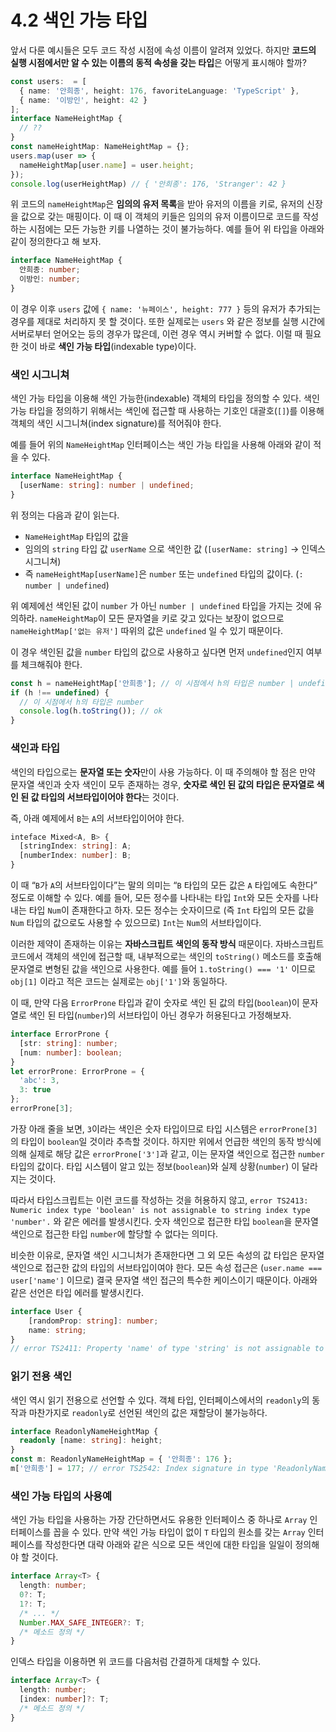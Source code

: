 # 4.2 색인 가능 타입

앞서 다룬 예시들은 모두 코드 작성 시점에 속성 이름이 알려져 있었다. 하지만 **코드의 실행 시점에서만 알 수 있는 이름의 동적 속성을 갖는 타입**은 어떻게 표시해야 할까? 

```typescript
const users:  = [
  { name: '안희종', height: 176, favoriteLanguage: 'TypeScript' },
  { name: '이방인', height: 42 }
];
interface NameHeightMap {
  // ??
}
const nameHeightMap: NameHeightMap = {};
users.map(user => {
  nameHeightMap[user.name] = user.height;
});
console.log(userHeightMap) // { '안희종': 176, 'Stranger': 42 }
```

위 코드의 `nameHeightMap`은 **임의의 유저 목록**을 받아 유저의 이름을 키로, 유저의 신장을 값으로 갖는 매핑이다. 이 때 이 객체의 키들은 임의의 유저 이름이므로 코드를 작성하는 시점에는 모든 가능한 키를 나열하는 것이 불가능하다. 예를 들어 위 타입을 아래와 같이 정의한다고 해 보자.

```typescript
interface NameHeightMap {
  안희종: number;
  이방인: number;
}
```

이 경우 이후 `users` 값에 `{ name: '뉴페이스', height: 777 }` 등의 유저가 추가되는 경우를 제대로 처리하지 못 할 것이다. 또한 실제로는 `users` 와 같은 정보를 실행 시간에 서버로부터 얻어오는 등의 경우가 많은데, 이런 경우 역시 커버할 수 없다. 이럴 때 필요한 것이 바로 **색인 가능 타입**\(indexable type\)이다. 

### **색인 시그니쳐**

색인 가능 타입을 이용해 색인 가능한\(indexable\) 객체의 타입을 정의할 수 있다. 색인 가능 타입을 정의하기 위해서는 색인에 접근할 때 사용하는 기호인 대괄호\(`[]`\)를 이용해 객체의 색인 시그니쳐\(index signature\)를 적어줘야 한다.

예를 들어 위의 `NameHeightMap` 인터페이스는 색인 가능 타입을 사용해 아래와 같이 적을 수 있다.

```typescript
interface NameHeightMap {
  [userName: string]: number | undefined;
}
```

위 정의는 다음과 같이 읽는다.

* `NameHeightMap` 타입의 값을
* 임의의 `string` 타입 값 `userName` 으로 색인한 값 \(`[userName: string]`  → 인덱스 시그니쳐\)
* 즉 `nameHeightMap[userName]`은 `number` 또는 `undefined` 타입의 값이다. \(`: number | undefined`\)

위 예제에선 색인된 값이 `number` 가 아닌 `number | undefined` 타입을 가지는 것에 유의하라. `nameHeightMap`이 모든 문자열을 키로 갖고 있다는 보장이 없으므로 `nameHeightMap['없는 유저']` 따위의 값은 `undefined` 일 수 있기 때문이다.

이 경우 색인된 값을 `number` 타입의 값으로 사용하고 싶다면 먼저 `undefined`인지 여부를 체크해줘야 한다.

```typescript
const h = nameHeightMap['안희종']; // 이 시점에서 h의 타입은 number | undefined
if (h !== undefined) {
  // 이 시점에서 h의 타입은 number
  console.log(h.toString()); // ok
}
```

### **색인과 타입**

색인의 타입으로는 **문자열 또는 숫자**만이 사용 가능하다. 이 때 주의해야 할 점은 만약 문자열 색인과 숫자 색인이 모두 존재하는 경우, **숫자로 색인 된 값의 타입은 문자열로 색인 된 값 타입의 서브타입이어야 한다**는 것이다.

즉, 아래 예제에서 `B`는 `A`의 서브타입이어야 한다.

```typescript
inteface Mixed<A, B> {
  [stringIndex: string]: A;
  [numberIndex: number]: B;
}
```

이 때 “`B`가 `A`의 서브타입이다”는 말의 의미는 “`B` 타입의 모든 값은 `A` 타입에도 속한다” 정도로 이해할 수 있다. 예를 들어, 모든 정수를 나타내는 타입 `Int`와 모든 숫자를 나타내는 타입 `Num`이 존재한다고 하자. 모든 정수는 숫자이므로 \(즉 `Int` 타입의 모든 값을 `Num` 타입의 값으로도 사용할 수 있으므로\) `Int`는 `Num`의 서브타입이다.

이러한 제약이 존재하는 이유는 **자바스크립트 색인의 동작 방식** 때문이다. 자바스크립트 코드에서 객체의 색인에 접근할 때, 내부적으로는 색인의 `toString()` 메소드를 호출해 문자열로 변형된 값을 색인으로 사용한다. 예를 들어 `1.toString() === '1'` 이므로 `obj[1]` 이라고 적은 코드는 실제로는 `obj['1']`와 동일하다.

이 때, 만약 다음 `ErrorProne` 타입과 같이 숫자로 색인 된 값의 타입\(`boolean`\)이 문자열로 색인 된 타입\(`number`\)의 서브타입이 아닌 경우가 허용된다고 가정해보자.

```typescript
interface ErrorProne {
  [str: string]: number;
  [num: number]: boolean;
}
let errorProne: ErrorProne = {
  'abc': 3,
  3: true
};
errorProne[3];
```

가장 아래 줄을 보면, `3`이라는 색인은 숫자 타입이므로 타입 시스템은 `errorProne[3]`의 타입이 `boolean`일 것이라 추측할 것이다. 하지만 위에서 언급한 색인의 동작 방식에 의해 실제로 해당 값은 `errorProne['3']`과 같고, 이는 문자열 색인으로 접근한 `number` 타입의 값이다. 타입 시스템이 알고 있는 정보\(`boolean`\)와 실제 상황\(`number`\) 이 달라지는 것이다.

따라서 타입스크립트는 이런 코드를 작성하는 것을 허용하지 않고, `error TS2413: Numeric index type 'boolean' is not assignable to string index type 'number'.` 와 같은 에러를 발생시킨다. 숫자 색인으로 접근한 타입 `boolean`을 문자열 색인으로 접근한 타입 `number`에 할당할 수 없다는 의미다.

비슷한 이유로, 문자열 색인 시그니처가 존재한다면 그 외 모든 속성의 값 타입은 문자열 색인으로 접근한 값의 타입의 서브타입이여야 한다. 모든 속성 접근은 \(`user.name === user['name']` 이므로\) 결국 문자열 색인 접근의 특수한 케이스이기 때문이다. 아래와 같은 선언은 타입 에러를 발생시킨다.

```typescript
interface User {
    [randomProp: string]: number;
    name: string; 
}
// error TS2411: Property 'name' of type 'string' is not assignable to string index type 'number'.
```

### **읽기 전용 색인**

색인 역시 읽기 전용으로 선언할 수 있다. 객체 타입, 인터페이스에서의 `readonly`의 동작과 마찬가지로 `readonly`로 선언된 색인의 값은 재할당이 불가능하다.

```typescript
interface ReadonlyNameHeightMap {
  readonly [name: string]: height;
}
const m: ReadonlyNameHeightMap = { '안희종': 176 };
m['안희종'] = 177; // error TS2542: Index signature in type 'ReadonlyNameHeightMap' only permits reading.
```

### **색인 가능 타입의 사용예**

색인 가능 타입을 사용하는 가장 간단하면서도 유용한 인터페이스 중 하나로 `Array` 인터페이스를 꼽을 수 있다. 만약 색인 가능 타입이 없이 `T` 타입의 원소를 갖는 `Array` 인터페이스를 작성한다면 대략 아래와 같은 식으로 모든 색인에 대한 타입을 일일이 정의해야 할 것이다.

```typescript
interface Array<T> {
  length: number;
  0?: T;
  1?: T;
  /* ... */
  Number.MAX_SAFE_INTEGER?: T;
  /* 메소드 정의 */
} 
```

인덱스 타입을 이용하면 위 코드를 다음처럼 간결하게 대체할 수 있다.

```typescript
interface Array<T> {
  length: number;
  [index: number]?: T;
  /* 메소드 정의 */
}
```

